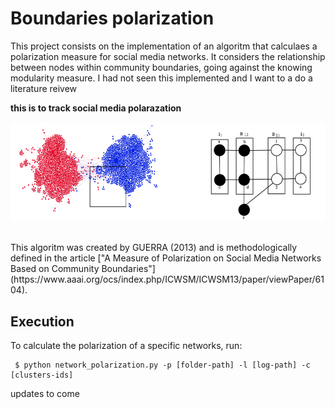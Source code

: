 # Boundaries polarization

This project consists on the implementation of an algoritm that calculaes a polarization measure for social media networks. It considers the relationship between nodes within community boundaries, going against the knowing modularity measure.
I had not seen this implemented and I want to a do a literature reivew 
<br>

<b> this is to track social media polarazation </b>

![logo](pictures/logo.png)

</br>
This algoritm was created by GUERRA (2013) and is methodologically defined in the article ["A Measure of Polarization on Social Media Networks Based on Community Boundaries"](https://www.aaai.org/ocs/index.php/ICWSM/ICWSM13/paper/viewPaper/6104).

## Execution

To calculate the polarization of a specific networks, run:
```
 $ python network_polarization.py -p [folder-path] -l [log-path] -c [clusters-ids]
```


updates to come

